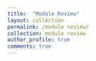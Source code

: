 ```yaml
---
title:  "Module Review"
layout: collection
permalink: /module review/
collection: module review
author_profile: true
comments: true
---
```

